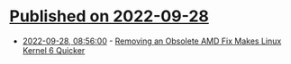 # [Published on 2022-09-28](index.md)

* [2022-09-28, 08:56:00](https://soylentnews.org/article.pl?sid=22/09/27/1852231&from=rss) - [Removing an Obsolete AMD Fix Makes Linux Kernel 6 Quicker](https://soylentnews.org/article.pl?sid=22/09/27/1852231&from=rss)
